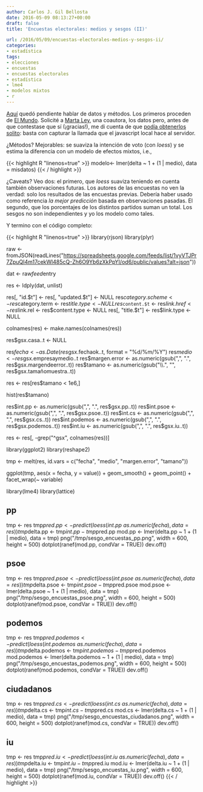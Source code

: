 ```yaml
---
author: Carlos J. Gil Bellosta
date: 2016-05-09 08:13:27+00:00
draft: false
title: 'Encuestas electorales: medios y sesgos (II)'

url: /2016/05/09/encuestas-electorales-medios-y-sesgos-ii/
categories:
- estadística
tags:
- elecciones
- encuestas
- encuestas electorales
- estadística
- lme4
- modelos mixtos
- r
---
```


[Aquí](https://www.datanalytics.com/2016/05/05/encuestas-electorales-medios-y-sesgos-i/) quedó pendiente hablar de datos y métodos. Los primeros proceden de [El Mundo](http://www.elmundo.es/grafico/espana/2015/10/15/561fe19422601dd7728b45ef.html). Solicité a [Marta Ley](https://twitter.com/leymarta), una coautora, los datos pero, antes de que contestase que sí (¡gracias!), me di cuenta de que [podía obtenerlos solito](https://spreadsheets.google.com/feeds/list/1vyVTJPr7ZpuQI4m17cekWl485cQ-Zh6O9Yb6zXkPpYI/od6/public/values?alt=json): basta con capturar la llamada que el javascript local hace al servidor.

¿Métodos? Mejorables: se suaviza la intención de voto (con _loess_) y se estima la diferencia con un modelo de efectos mixtos, i.e.,

{{< highlight R "linenos=true" >}}
modelo<- lmer(delta ~ 1 + (1 | medio),
    data = misdatos)
{{< / highlight >}}

¿Caveats? Veo dos: el primero, que _loess_ suaviza teniendo en cuenta también observaciones futuras. Los autores de las encuestas no ven la verdad: solo los resultados de las encuestas previas. Debería haber usado como referencia _la mejor predicción_ basada en observaciones pasadas. El segundo, que los porcentajes de los distintos partidos suman un total. Los sesgos no son independientes y yo los modelo como tales.

Y termino con el código completo:

{{< highlight R "linenos=true" >}}
library(rjson)
library(plyr)

raw <- fromJSON(readLines("https://spreadsheets.google.com/feeds/list/1vyVTJPr7ZpuQI4m17cekWl485cQ-Zh6O9Yb6zXkPpYI/od6/public/values?alt=json"))

dat <- raw$feed$entry

res <- ldply(dat, unlist)

res[, "id.$t"] <- res[, "updated.$t"] <- NULL
res$category.scheme <- res$category.term <- res$title.type <- NULL
res$`content.$t` <- res$link.href <- res$link.rel <- res$content.type <- NULL
res[, "title.$t"] <- res$link.type <- NULL

colnames(res) <- make.names(colnames(res))

res$gsx.casa..t <- NULL

res$fecha <- as.Date(res$gsx.fechaok..t, format = "%d/%m/%Y")
res$medio <- res$gsx.empresaymedio..t
res$margen.error <- as.numeric(gsub(",", ".", res$gsx.margendeerror..t))
res$tamano <- as.numeric(gsub("\\.", "", res$gsx.tamañomuestra..t))

res <- res[res$tamano < 1e6,]

hist(res$tamano)

res$int.pp <- as.numeric(gsub(",", ".", res$gsx.pp..t))
res$int.psoe <- as.numeric(gsub(",", ".", res$gsx.psoe..t))
res$int.cs <- as.numeric(gsub(",", ".", res$gsx.cs..t))
res$int.podemos <- as.numeric(gsub(",", ".", res$gsx.podemos..t))
res$int.iu <- as.numeric(gsub(",", ".", res$gsx.iu..t))

res <- res[, -grep("^gsx", colnames(res))]

library(ggplot2)
library(reshape2)

tmp <- melt(res, id.vars = c("fecha", "medio", "margen.error", "tamano"))

ggplot(tmp, aes(x = fecha, y = value)) + geom_smooth() + geom_point() + facet_wrap(~ variable)


library(lme4)
library(lattice)

## pp

tmp <- res
tmp$pred.pp <- predict(loess(int.pp ~ as.numeric(fecha), data = res))
tmp$delta.pp <- tmp$int.pp - tmp$pred.pp
mod.pp <- lmer(delta.pp ~ 1 + (1 | medio), data = tmp)
png("/tmp/sesgo_encuestas_pp.png", width = 600, height = 500)
dotplot(ranef(mod.pp, condVar = TRUE))
dev.off()


## psoe

tmp <- res
tmp$pred.psoe <- predict(loess(int.psoe ~ as.numeric(fecha), data = res))
tmp$delta.psoe <- tmp$int.psoe - tmp$pred.psoe
mod.psoe <- lmer(delta.psoe ~ 1 + (1 | medio), data = tmp)
png("/tmp/sesgo_encuestas_psoe.png", width = 600, height = 500)
dotplot(ranef(mod.psoe, condVar = TRUE))
dev.off()


## podemos

tmp <- res
tmp$pred.podemos <- predict(loess(int.podemos ~ as.numeric(fecha), data = res))
tmp$delta.podemos <- tmp$int.podemos - tmp$pred.podemos
mod.podemos <- lmer(delta.podemos ~ 1 + (1 | medio), data = tmp)
png("/tmp/sesgo_encuestas_podemos.png", width = 600, height = 500)
dotplot(ranef(mod.podemos, condVar = TRUE))
dev.off()


## ciudadanos

tmp <- res
tmp$pred.cs <- predict(loess(int.cs ~ as.numeric(fecha), data = res))
tmp$delta.cs <- tmp$int.cs - tmp$pred.cs
mod.cs <- lmer(delta.cs ~ 1 + (1 | medio), data = tmp)
png("/tmp/sesgo_encuestas_ciudadanos.png", width = 600, height = 500)
dotplot(ranef(mod.cs, condVar = TRUE))
dev.off()


## iu

tmp <- res
tmp$pred.iu <- predict(loess(int.iu ~ as.numeric(fecha), data = res))
tmp$delta.iu <- tmp$int.iu - tmp$pred.iu
mod.iu <- lmer(delta.iu ~ 1 + (1 | medio), data = tmp)
png("/tmp/sesgo_encuestas_iu.png", width = 600, height = 500)
dotplot(ranef(mod.iu, condVar = TRUE))
dev.off()
{{< / highlight >}}